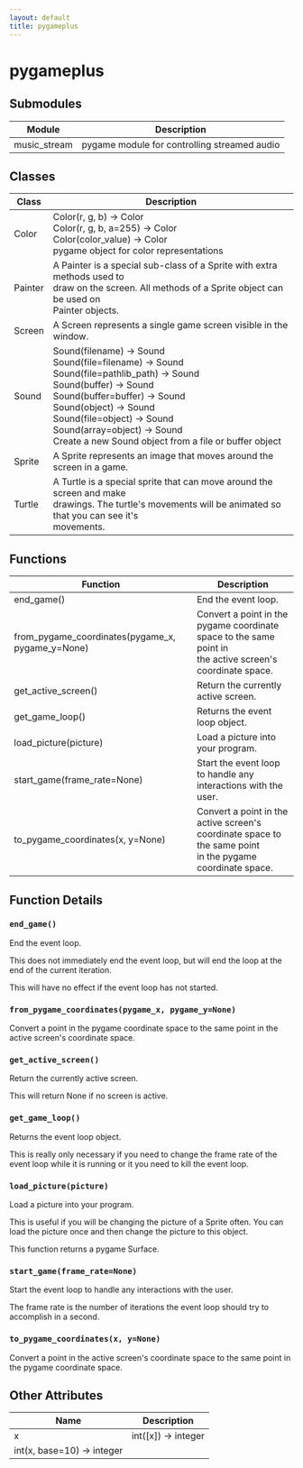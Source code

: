 ```yaml
---
layout: default
title: pygameplus
---
```

# pygameplus

## Submodules

| Module | Description |
| --- | --- |
| music_stream | pygame module for controlling streamed audio |

## Classes

| Class | Description |
| --- | --- |
| Color | Color(r, g, b) -> Color<br />Color(r, g, b, a=255) -> Color<br />Color(color_value) -> Color<br />pygame object for color representations |
| Painter | A Painter is a special sub-class of a Sprite with extra methods used to <br />draw on the screen.  All methods of a Sprite object can be used on<br />Painter objects. |
| Screen | A Screen represents a single game screen visible in the window. |
| Sound | Sound(filename) -> Sound<br />Sound(file=filename) -> Sound<br />Sound(file=pathlib_path) -> Sound<br />Sound(buffer) -> Sound<br />Sound(buffer=buffer) -> Sound<br />Sound(object) -> Sound<br />Sound(file=object) -> Sound<br />Sound(array=object) -> Sound<br />Create a new Sound object from a file or buffer object |
| Sprite | A Sprite represents an image that moves around the screen in a game. |
| Turtle | A Turtle is a special sprite that can move around the screen and make <br />drawings.  The turtle's movements will be animated so that you can see it's<br />movements. |

## Functions

| Function | Description |
| --- | --- |
| end_game() | End the event loop. |
| from_pygame_coordinates(pygame_x, pygame_y=None) | Convert a point in the pygame coordinate space to the same point in <br />the active screen's coordinate space. |
| get_active_screen() | Return the currently active screen. |
| get_game_loop() | Returns the event loop object. |
| load_picture(picture) | Load a picture into your program. |
| start_game(frame_rate=None) | Start the event loop to handle any interactions with the user. |
| to_pygame_coordinates(x, y=None) | Convert a point in the active screen's coordinate space to the same point <br />in the pygame coordinate space. |

## Function Details

### `end_game()`

End the event loop.

This does not immediately end the event loop, but will end the loop at the 
end of the current iteration.
    
This will have no effect if the event loop has not started.

### `from_pygame_coordinates(pygame_x, pygame_y=None)`

Convert a point in the pygame coordinate space to the same point in 
the active screen's coordinate space.

### `get_active_screen()`

Return the currently active screen.

This will return None if no screen is active.

### `get_game_loop()`

Returns the event loop object.

This is really only necessary if you need to change the frame rate of the
event loop while it is running or it you need to kill the event loop.

### `load_picture(picture)`

Load a picture into your program.

This is useful if you will be changing the picture of a Sprite often.
You can load the picture once and then change the picture to this
object.

This function returns a pygame Surface.

### `start_game(frame_rate=None)`

Start the event loop to handle any interactions with the user.

The frame rate is the number of iterations the event loop should try to
accomplish in a second.

### `to_pygame_coordinates(x, y=None)`

Convert a point in the active screen's coordinate space to the same point 
in the pygame coordinate space.

## Other Attributes

| Name | Description |
| --- | --- |
| x | int([x]) -> integer
int(x, base=10) -> integer |

